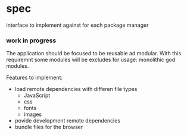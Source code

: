 spec
====

interface to implement against for each package manager

### work in progress

The application should be focused to be reusable ad modular. 
With this requiremnt some modules will be excludes for usage: 
monolithic god modules.

Features to implement:

- load remote dependencies with differen file types
  - JavaScript
  - css
  - fonts
  - images
- povide development remote dependencies   
- bundle files for the browser
